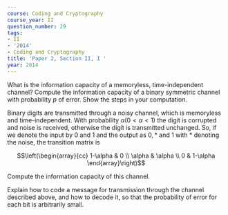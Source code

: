 ```yaml
---
course: Coding and Cryptography
course_year: II
question_number: 29
tags:
- II
- '2014'
- Coding and Cryptography
title: 'Paper 2, Section II, I '
year: 2014
---
```




What is the information capacity of a memoryless, time-independent channel? Compute the information capacity of a binary symmetric channel with probability $p$ of error. Show the steps in your computation.

Binary digits are transmitted through a noisy channel, which is memoryless and time-independent. With probability $\alpha(0<\alpha<1)$ the digit is corrupted and noise is received, otherwise the digit is transmitted unchanged. So, if we denote the input by 0 and 1 and the output as $0, *$ and 1 with $*$ denoting the noise, the transition matrix is

$$\left(\begin{array}{cc}
1-\alpha & 0 \\
\alpha & \alpha \\
0 & 1-\alpha
\end{array}\right)$$

Compute the information capacity of this channel.

Explain how to code a message for transmission through the channel described above, and how to decode it, so that the probability of error for each bit is arbitrarily small.